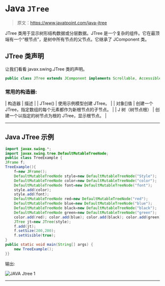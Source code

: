 # Java `JTree`

> 原文：<https://www.javatpoint.com/java-jtree>

JTree 类用于显示树形结构数据或分层数据。JTree 是一个复杂的组件。它在最顶端有一个“根节点”，是树中所有节点的父节点。它继承了 JComponent 类。

## JTree 类声明

让我们看看 javax.swing.JTree 类的声明。

```java
public class JTree extends JComponent implements Scrollable, Accessible

```

### 常用的构造器:

| 构造器 | 描述 |
| JTree() | 使用示例模型创建 JTree。 |
| 对象[]值 | 创建一个 JTree，指定数组的每个元素都作为新根节点的子节点。 |
| J 树（树节点根） | 创建一个以指定的树节点为根的 JTree，显示根节点。 |

* * *

## Java JTree 示例

```java
import javax.swing.*;
import javax.swing.tree.DefaultMutableTreeNode;
public class TreeExample {
JFrame f;
TreeExample(){
	f=new JFrame();	
	DefaultMutableTreeNode style=new DefaultMutableTreeNode("Style");
	DefaultMutableTreeNode color=new DefaultMutableTreeNode("color");
	DefaultMutableTreeNode font=new DefaultMutableTreeNode("font");
	style.add(color);
	style.add(font);
	DefaultMutableTreeNode red=new DefaultMutableTreeNode("red");
	DefaultMutableTreeNode blue=new DefaultMutableTreeNode("blue");
	DefaultMutableTreeNode black=new DefaultMutableTreeNode("black");
	DefaultMutableTreeNode green=new DefaultMutableTreeNode("green");
	color.add(red); color.add(blue); color.add(black); color.add(green);	
	JTree jt=new JTree(style);
	f.add(jt);
	f.setSize(200,200);
	f.setVisible(true);
}
public static void main(String[] args) {
	new TreeExample();
}}

```

输出:

![JAVA Jtree 1](../img/0f624685217555bc1848807386c81d1a.png)

* * *